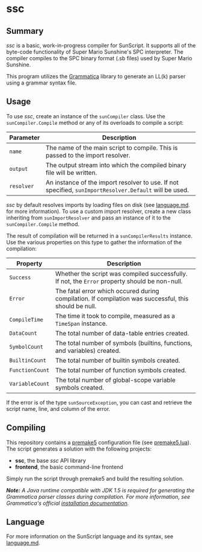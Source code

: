 # ssc

## Summary

_ssc_ is a basic, work-in-progress compiler for SunScript. It supports all of the byte-code functionality of Super Mario Sunshine's SPC interpreter.
The compiler compiles to the SPC binary format (.sb files) used by Super Mario Sunshine.

This program utilizes the [Grammatica](http://grammatica.percederberg.net/) library to generate an LL(k) parser using a grammar syntax file.

## Usage

To use _ssc_, create an instance of the `sunCompiler` class.
Use the `sunCompiler.Compile` method or any of its overloads to compile a script:

|Parameter|Description|
|---------|-----------|
|`name`|The name of the main script to compile. This is passed to the import resolver.|
|`output`|The output stream into which the compiled binary file will be written.|
|`resolver`|An instance of the import resolver to use. If not specified, `sunImportResolver.Default` will be used.|

_ssc_ by default resolves imports by loading files on disk (see [language.md](language.md). for more information).
To use a custom import resolver, create a new class inheriting from `sunImportResolver` and pass an instance of it to the `sunCompiler.Compile` method.

The result of compilation will be returned in a `sunCompilerResults` instance.
Use the various properties on this type to gather the information of the compilation:

|Property|Description|
|--------|-----------|
|`Success`|Whether the script was compiled successfully. If not, the `Error` property should be non-null.|
|`Error`|The fatal error which occured during compilation. If compilation was successful, this should be null.|
|`CompileTime`|The time it took to compile, measured as a `TimeSpan` instance.|
|`DataCount`|The total number of data-table entries created.|
|`SymbolCount`|The total number of symbols (builtins, functions, and variables) created.|
|`BuiltinCount`|The total number of builtin symbols created.|
|`FunctionCount`|The total number of function symbols created.|
|`VariableCount`|The total number of global-scope variable symbols created.|

If the error is of the type `sunSourceException`, you can cast and retrieve the script name, line, and column of the error.

## Compiling

This repository contains a [premake5](https://premake.github.io/) configuration file (see [premake5.lua](premake5.lua)).
The script generates a solution with the following projects:

 - **ssc**, the base _ssc_ API library
 - **frontend**, the basic command-line frontend

Simply run the script through premake5 and build the resulting solution.

_**Note:** A Java runtime compatible with JDK 1.5 is required for generating the Grammatica parser classes during compilation.
For more information, see Grammatica's official [installation documentation](http://grammatica.percederberg.net/doc/release/install.html)._

## Language

For more information on the SunScript language and its syntax, see [language.md](language.md).

